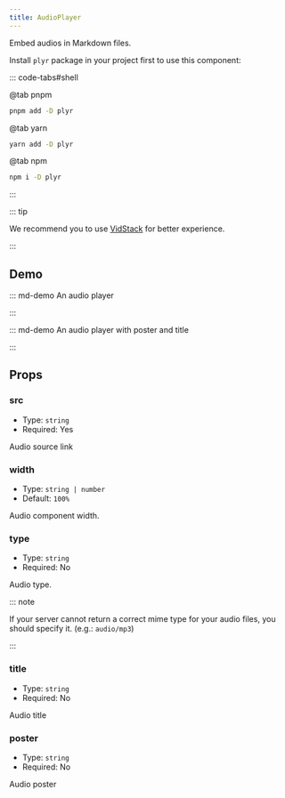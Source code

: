 ```yaml
---
title: AudioPlayer
---
```


Embed audios in Markdown files.

Install `plyr` package in your project first to use this component:

::: code-tabs#shell

@tab pnpm

```bash
pnpm add -D plyr
```

@tab yarn

```bash
yarn add -D plyr
```

@tab npm

```bash
npm i -D plyr
```

:::

<!-- more -->

::: tip

We recommend you to use [VidStack](./vid-stack.md) for better experience.

:::

## Demo

<!-- #region demo -->

::: md-demo An audio player

<AudioPlayer src="//theme-hope-assets.vuejs.press/files/sample.mp3" />

:::

::: md-demo An audio player with poster and title

<AudioPlayer
  src="//theme-hope-assets.vuejs.press/files/sample.mp3"
  title="A Sample Audio"
  poster="//theme-hope-assets.vuejs.press/logo.svg"
/>

:::

<!-- #endregion demo -->

## Props

### src

- Type: `string`
- Required: Yes

Audio source link

### width

- Type: `string | number`
- Default: `100%`

Audio component width.

### type

- Type: `string`
- Required: No

Audio type.

::: note

If your server cannot return a correct mime type for your audio files, you should specify it. (e.g.: `audio/mp3`)

:::

### title

- Type: `string`
- Required: No

Audio title

### poster

- Type: `string`
- Required: No

Audio poster
